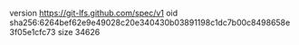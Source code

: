 version https://git-lfs.github.com/spec/v1
oid sha256:6264bef62e9e49028c20e340430b03891198c1dc7b00c8498658e3f05e1cfc73
size 34626
